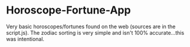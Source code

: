 # Horoscope-Fortune-App
Very basic horoscopes/fortunes found on the web (sources are in the script.js).
The zodiac sorting is very simple and isn't 100% accurate...this was intentional.
